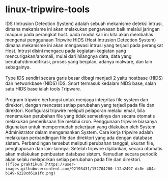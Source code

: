 # linux-tripwire-tools
IDS (Intrusion Detection System) adalah sebuah mekanisme deteksi intrusi, dimana mekanisme ini akan melakukan pengawasan baik melalui jaringan maupun pada perangkat host. pada modul kali ini kita akan membahas mengenai penggunaan Tripwire HIDS (Host Intrusion Detection System) dimana mekanisme ini akan mengawasi intrusi yang terjadi pada perangkat Host. Intrusi disini mengacu pada kegiatan-kegiatan yang mencurigakan/anomali, mulai dari hilangnya data, data yang berubah/dimodifikasi, proses yang berjalan, adanya malware, dan lain sebagainya. <br />
<br />
Type IDS sendiri secara garis besar dibagi menjadi 2 yaitu hostbase (HIDS) dan networkbase (NIDS) IDS. Snort termasuk kedalam NIDS base, salah satu HIDS base ialah tools Tripware.<br />
<br />
Program tripwire berfungsi untuk menjaga integritas file system dan direktori, dengan mencatat setiap perubahan yang terjadi pada file dan direktori. Konfigurasi tripwire meliputi pelaporan melalui email, bila menemukan perubahan file yang tidak semestinya dan secara otomatis melakukan pemeriksaan file melalui cron. Penggunaan tripwire biasanya digunakan untuk mempermudah pekerjaan yang dilakukan oleh System Administrator dalam mengamankan System. Cara kerja tripwire adalah melakukan perbandingan file dan direktori yang ada dengan database sistem. Perbandingan tersebut meliputi perubahan tanggal, ukuran file, penghapusan dan lain-lainnya. Setelah tripwire dijalankan, secara otomatis akan melakukan   pembuatan   database   sistem.   Kemudian   secara   periodik   akan   selalu melaporkan setiap perubahan pada file dan direktori.<br />
`![flow praktikum](https://user-images.githubusercontent.com/92193431/152704200-f12a2497-dc8e-484c-b149-6228cd61a1fc.png)`
<br />

